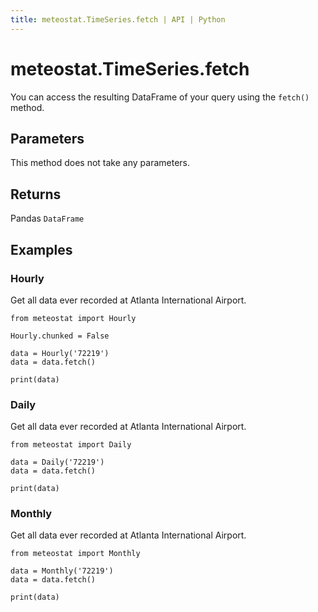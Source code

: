 ```yaml
---
title: meteostat.TimeSeries.fetch | API | Python
---
```


# meteostat.TimeSeries.fetch

You can access the resulting DataFrame of your query using the `fetch()` method.

## Parameters

This method does not take any parameters.

## Returns

Pandas `DataFrame`

## Examples

### Hourly

Get all data ever recorded at Atlanta International Airport.

```python{6}
from meteostat import Hourly

Hourly.chunked = False

data = Hourly('72219')
data = data.fetch()

print(data)
```

### Daily

Get all data ever recorded at Atlanta International Airport.

```python{4}
from meteostat import Daily

data = Daily('72219')
data = data.fetch()

print(data)
```

### Monthly

Get all data ever recorded at Atlanta International Airport.

```python{4}
from meteostat import Monthly

data = Monthly('72219')
data = data.fetch()

print(data)
```
